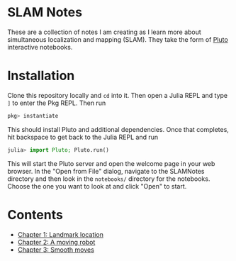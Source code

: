 # SLAM Notes

These are a collection of notes I am creating as I learn more about simultaneous localization and mapping (SLAM). They take the form of [Pluto](https://github.com/fonsp/Pluto.jl) interactive notebooks.

# Installation

Clone this repository locally and `cd` into it. Then open a Julia REPL and type `]` to enter the Pkg REPL. Then run

```julia
pkg> instantiate
```
This should install Pluto and additional dependencies. Once that completes, hit backspace to get back to the Julia REPL and run

```julia
julia> import Pluto; Pluto.run()
```

This will start the Pluto server and open the welcome page in your web browser. In the "Open from File" dialog, navigate to the SLAMNotes directory and then look in the `notebooks/` directory for the notebooks. Choose the one you want to look at and click "Open" to start.

# Contents

- [Chapter 1: Landmark location](notebooks/Chapter1.jl)
- [Chapter 2: A moving robot](notebooks/Chapter2.jl)
- [Chapter 3: Smooth moves](notebooks/Chapter3.jl)

